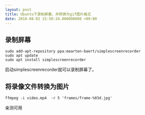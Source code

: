 ```yaml
---
layout: post
title: Ubuntu下录制屏幕，并转换为gif图片格式
date: 2018-08-02 15:50:24.000000000 +09:00
---
```


## 录制屏幕
```
sudo add-apt-repository ppa:maarten-baert/simplescreenrecorder
sudo apt update
sudo apt install simplescreenrecorder
```

启动simplescreenrecorder就可以录制屏幕了。

## 将录像文件转换为图片
```
ffmpeg -i video.mp4  -r 5 'frames/frame-%03d.jpg'
```

亲测可用
